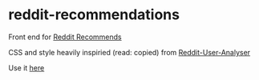 # reddit-recommendations

Front end for [Reddit Recommends](https://github.com/jliang117/redditRecommends)

CSS and style heavily inspiried (read: copied) from [Reddit-User-Analyser](https://github.com/atomiks/reddit-user-analyser)

Use it [here](https://redrec.herokuapp.com/)

